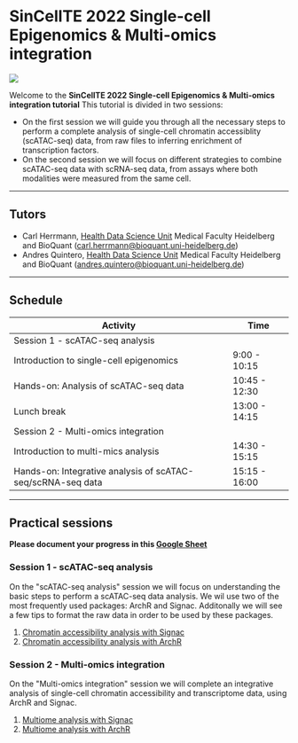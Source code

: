 # SinCellTE 2022 Single-cell Epigenomics & Multi-omics integration

![](./The_end.png)

Welcome to the **SinCellTE 2022 Single-cell Epigenomics & Multi-omics integration tutorial** This tutorial is divided in two sessions:
- On the first session we will guide you through all the necessary steps to perform a complete analysis of single-cell chromatin accessiblity (scATAC-seq) data, from raw files to inferring enrichment of transcription factors.
- On the second session we will focus on different strategies to combine scATAC-seq data with scRNA-seq data, from assays where both modalities were measured from the same cell. 


******
## Tutors

* Carl Herrmann, [Health Data Science Unit](https://www.hdsu.org/) Medical Faculty Heidelberg and BioQuant (carl.herrmann@bioquant.uni-heidelberg.de)
* Andres Quintero, [Health Data Science Unit](https://www.hdsu.org/) Medical Faculty Heidelberg and BioQuant (andres.quintero@bioquant.uni-heidelberg.de)


********

<!-- ## Is this tutorial for me?

The aim of this tutorial is to learn how to use the R package ButchR to **perform signature identification in different types of genomic data using NMF**. To explore the results of an NMF analysis, we will provide a ready to use Docker image with RStudio, ButchR, and pre-loaded publicly available datasets, including bulk and single-cell RNA-seq data, as well as an interactive application. The tutorial will show how to run an NMF-based analysis from start to end.

If you are a computational biologist dealing with large scale omics datasets (e.g. RNA-seq, ATAC-seq, …) looking for solutions to reduce the dimensionality of the data to a small set of informative signatures, this tutorial will be perfect for you.


### IMPORTANT NOTE! 

 While we will start at a very basic level, we would **strongly encourage absolute beginners**, who have never ever worked with R, to complete a very simple online R intro course on DataCamp (["Introduction to R"](https://learn.datacamp.com/courses/free-introduction-to-r)), which will give you the very basic first concepts on what R is, and how to do some very simple operations with it.

In order to avoid any software compatibility and installation issues the practical sessions of the tutorial will be done using a Docker image, please follow the instruction given in [Run Docker image](#run-docker-image) to install Docker and run the Docker image for the tutorial before Monday, 13 September 2021.



******** -->


## Schedule

<!-- <style>
.heatMap {
    width: 70%;
    text-align: center;
}
.heatMap th {
background: grey;
word-wrap: break-word;
text-align: center;
}
.heatMap tr:nth-child(1) { background: firebrick; }
.heatMap tr:nth-child(4) { background: cadetblue; }
.heatMap tr:nth-child(5) { background: firebrick; }
.heatMap tr:nth-child(9) { background: cadetblue; }
.heatMap tr:nth-child(10) { background: firebrick; }
.heatMap tr:nth-child(15) { background: firebrick; }
.heatMap tr:nth-child(17) { background: darkcyan; }

.heatMap th:first-of-type { width: 50%; }
.heatMap th:nth-of-type(2) { width: 20%; }

</style> -->

<div class="heatMap">

| Activity | Time |
| -- | ----------- |
| Session 1 - scATAC-seq analysis |  |
| Introduction to single-cell epigenomics | 9:00 - 10:15 | 
| Hands-on: Analysis of scATAC-seq data | 10:45 - 12:30| 
| Lunch break | 13:00 - 14:15 | 
| Session 2 - Multi-omics integration |  |
| Introduction to multi-mics analysis | 14:30 - 15:15 |
| Hands-on: Integrative analysis of scATAC-seq/scRNA-seq data | 15:15 - 16:00| 

</div>

********
<!-- ## Slides

Here are the links to the slides

* Day 1 : [introduction](./irtg2021_intro.pdf)
* Day 1 : [R markdown](./irtg2021_rmarkdown.pdf)
* Day 1 : [Data types](./irtg2021_datatypes.pdf)
* Day 1 : [Statistical tests](./irtg2021_tests.pdf)

* Day 2 : [Introduction to single-cell analysis](https://docs.google.com/presentation/d/1DSC6gUIbO6PzrqLCt1jp-sIx1U31TvMdDGgKdhohCIY/edit?ts=60c8bafb#slide=id.gdf238a40cf_0_5) -->


## Practical sessions

**Please document your progress in this [Google Sheet](https://docs.google.com/spreadsheets/d/1gUmKbjq6v0GTWz74U-ENYxffuFtLzN0wtYpor27KMe0/edit?usp=sharing)**


### Session 1 - scATAC-seq analysis

On the "scATAC-seq analysis" session we will focus on understanding the basic steps to perform a scATAC-seq data analysis. We wil use two of the most frequently used packages: ArchR and Signac. Additonally we will see a few tips to format the raw data in order to be used by these packages.

1. [Chromatin accessibility analysis with Signac](./session1/02_scATAC-seq_Signac.md)
2. [Chromatin accessibility analysis with ArchR](./session1/01_scATAC-seq_ArchR.md)
<!-- 3. [Tricks to compute Arrow files](./session1/03_scATAC-seq_ArchR_tricks.md) -->
                               
### Session 2 - Multi-omics integration

On the "Multi-omics integration" session we will complete an integrative analysis of single-cell chromatin accessibility and transcriptome data, using ArchR and Signac.

1. [Multiome analysis with Signac](./session2/02_multiome_Signac.md)
2. [Multiome analysis with ArchR](./session2/01_multiome_ArchR.md)


